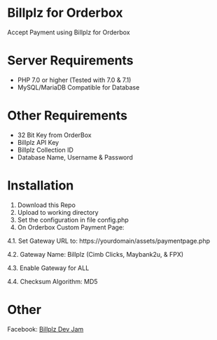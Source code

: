 # Billplz for Orderbox
Accept Payment using Billplz for Orderbox

# Server Requirements
* PHP 7.0 or higher (Tested with 7.0 & 7.1)
* MySQL/MariaDB Compatible for Database

# Other Requirements
* 32 Bit Key from OrderBox
* Billplz API Key
* Billplz Collection ID
* Database Name, Username & Password

# Installation

1. Download this Repo
2. Upload to working directory
3. Set the configuration in file config.php
4. On Orderbox Custom Payment Page:

  4.1. Set Gateway URL to: https://yourdomain/assets/paymentpage.php

  4.2. Gateway Name: Billplz (Cimb Clicks, Maybank2u, & FPX)

  4.3. Enable Gateway for ALL

  4.4. Checksum Algorithm: MD5
  
# Other

Facebook: [Billplz Dev Jam](https://www.facebook.com/groups/billplzdevjam/)

